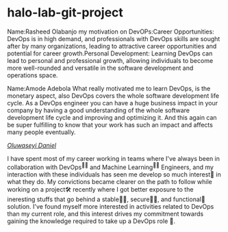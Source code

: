 # halo-lab-git-project

Name:Rasheed Olabanjo
my motivation on DevOPs:Career Opportunities: DevOps is in high demand, and professionals with DevOps skills are sought after by many organizations, leading to attractive career opportunities and potential for career growth.Personal Development: Learning DevOps can lead to personal and professional growth, allowing individuals to become more well-rounded and versatile in the software development and operations space.

Name:Amode Adebola
What really motivated me to learn DevOps, is the monetary aspect, also DevOps covers the whole software development life cycle.  As a DevOps engineer you can have a huge business impact in your company by having a good understanding of the whole software development life cycle and improving and optimizing it. And this again can be super fulfilling to know that your work has such an impact and affects many people eventually.

<em><u>Oluwaseyi Daniel</u></em>

I have spent most of my career working in teams where I've always been in collaboration with DevOps<sup>👨‍🔧</sup> and Machine Learning<sup>🦸‍♀️</sup> Engineers, and my interaction with these individuals has seen me develop so much interest🧡 in what they do. My convictions became clearer on the path to follow while working on a project🛠 recently where I got better exposure to the ineresting stuffs that go behind a stable💪🏿, secure🥷🏽, and functional🦬 solution. I've found myself more interested in activities related to DevOps than my current role, and this interest drives my commitment towards gaining the knowledge required to take up a DevOps role 🎒.
